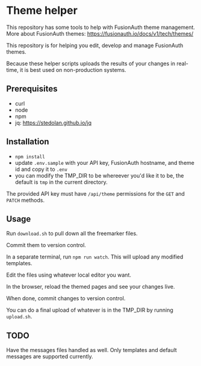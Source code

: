 # Theme helper

This repository has some tools to help with FusionAuth theme management. More about FusionAuth themes: https://fusionauth.io/docs/v1/tech/themes/

This repository is for helping you edit, develop and manage FusionAuth themes.

Because these helper scripts uploads the results of your changes in real-time, it is best used on non-production systems.

## Prerequisites

* curl
* node
* npm
* jq: https://stedolan.github.io/jq

## Installation

* `npm install`
* update `.env.sample` with your API key, FusionAuth hostname, and theme id and copy it to `.env`
* you can modify the TMP_DIR to be whereever you'd like it to be, the default is `tmp` in the current directory.

The provided API key must have `/api/theme` permissions for the `GET` and `PATCH` methods.

## Usage

Run `download.sh` to pull down all the freemarker files.

Commit them to version control.

In a separate terminal, run `npm run watch`. This will upload any modified templates.

Edit the files using whatever local editor you want.

In the browser, reload the themed pages and see your changes live.

When done, commit changes to version control.

You can do a final upload of whatever is in the TMP_DIR by running `upload.sh`.

## TODO

Have the messages files handled as well. Only templates and default messages are supported currently.
